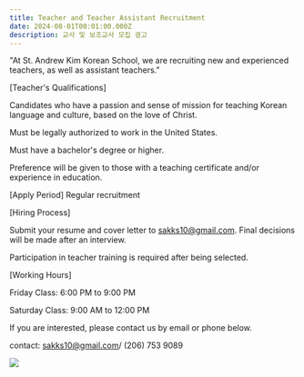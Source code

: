 ```yaml
---
title: Teacher and Teacher Assistant Recruitment
date: 2024-08-01T00:01:00.000Z
description: 교사 및 보조교사 모집 광고
---
```

"At St. Andrew Kim Korean School, we are recruiting new and experienced teachers, as well as assistant teachers."

\[Teacher's Qualifications]

Candidates who have a passion and sense of mission for teaching Korean language and culture, based on the love of Christ.

Must be legally authorized to work in the United States.

Must have a bachelor's degree or higher.

Preference will be given to those with a teaching certificate and/or experience in education.

\[Apply Period] Regular recruitment

\[Hiring Process]

Submit your resume and cover letter to sakks10@gmail.com. Final decisions will be made after an interview.

Participation in teacher training is required after being selected.



\[Working Hours]

Friday Class: 6:00 PM to 9:00 PM

Saturday Class: 9:00 AM to 12:00 PM

If you are interested, please contact us by email or phone below.



 contact: sakks10@gmail.com/ (206) 753 9089 

![](/img/교사-및-보조교사-모집광고-포스터.png)
